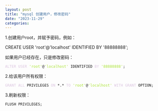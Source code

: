 ```yaml
---
layout: post
title: "mysql 创建用户，修改密码"
date: "2023-11-29"
categories: 
---
```

<p>1.创建用户root，并赋予密码，例如：</p>

<p>CREATE USER &#39;root&#39;@&#39;localhost&#39; IDENTIFIED BY &#39;88888888&#39;;</p>

<p>如果用户已经存在，只是修改密码：</p>

<pre>
<code><span style="color:#dcc6e0">ALTER</span> <span style="color:#dcc6e0">USER</span> <span style="color:#abe338">&#39;root&#39;</span>@<span style="color:#abe338">&#39;localhost&#39;</span> IDENTIFIED <span style="color:#dcc6e0">BY</span> <span style="color:#abe338">&#39;88888888&#39;</span>;</code></pre>

<p>2.给该用户所有权限：</p>

<pre>
<code><span style="color:#dcc6e0">GRANT</span> <span style="color:#dcc6e0">ALL</span> PRIVILEGES <span style="color:#dcc6e0">ON</span> *.* <span style="color:#dcc6e0">TO</span> <span style="color:#abe338">&#39;root&#39;</span>@<span style="color:#abe338">&#39;localhost&#39;</span> <span style="color:#dcc6e0">WITH</span> <span style="color:#dcc6e0">GRANT</span> OPTION;</code></pre>

<p>3.刷新权限：</p>

<pre>
<code>FLUSH PRIVILEGES;</code></pre>

